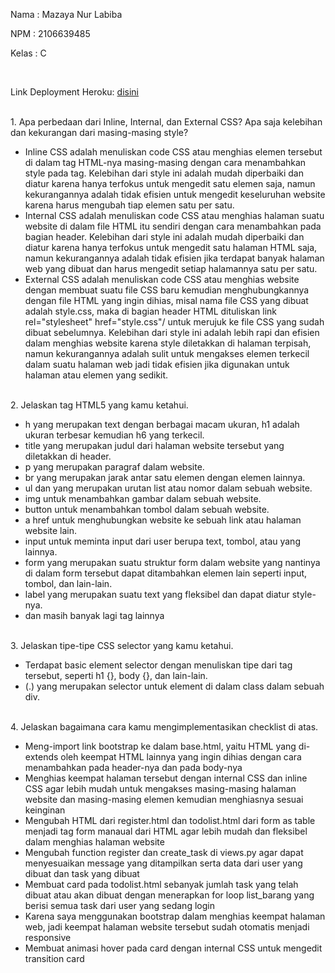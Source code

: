 <p>Nama    : Mazaya Nur Labiba</p>
<p>NPM     : 2106639485</p>
<p>Kelas   : C</p>
<br>
<p>Link Deployment Heroku: <a href="https://tugas2maza.herokuapp.com/todolist">disini</a></p>
<br>
1. Apa perbedaan dari Inline, Internal, dan External CSS? Apa saja kelebihan dan kekurangan dari masing-masing style?
<ul>
<li>Inline CSS adalah menuliskan code CSS atau menghias elemen tersebut di dalam tag HTML-nya masing-masing dengan cara menambahkan style pada tag. Kelebihan dari style ini adalah mudah diperbaiki dan diatur karena hanya terfokus untuk mengedit satu elemen saja, namun kekurangannya adalah tidak efisien untuk mengedit keseluruhan website karena harus mengubah tiap elemen satu per satu.
<li>Internal CSS adalah menuliskan code CSS atau menghias halaman suatu website di dalam file HTML itu sendiri dengan cara menambahkan <style></style> pada bagian header. Kelebihan dari style ini adalah mudah diperbaiki dan diatur karena hanya terfokus untuk mengedit satu halaman HTML saja, namun kekurangannya adalah tidak efisien jika terdapat banyak halaman web yang dibuat dan harus mengedit setiap halamannya satu per satu.
<li>External CSS adalah menuliskan code CSS atau menghias website dengan membuat suatu file CSS baru kemudian menghubungkannya dengan file HTML yang ingin dihias, misal nama file CSS yang dibuat adalah style.css, maka di bagian header HTML dituliskan link rel="stylesheet" href="style.css"/ untuk merujuk ke file CSS yang sudah dibuat sebelumnya. Kelebihan dari style ini adalah lebih rapi dan efisien dalam menghias website karena style diletakkan di halaman terpisah, namun kekurangannya adalah sulit untuk mengakses elemen terkecil dalam suatu halaman web jadi tidak efisien jika digunakan untuk halaman atau elemen yang sedikit.
</ul>
<br>
2. Jelaskan tag HTML5 yang kamu ketahui.
<ul>
<li> h yang merupakan text dengan berbagai macam ukuran, h1 adalah ukuran terbesar kemudian h6 yang terkecil.
<li>title yang merupakan judul dari halaman website tersebut yang diletakkan di header.
<li>p yang merupakan paragraf dalam website.
<li>br yang merupakan jarak antar satu elemen dengan elemen lainnya.
<li>ul dan  yang merupakan urutan list atau nomor dalam sebuah website.
<li>img untuk menambahkan gambar dalam sebuah website.
<li>button untuk menambahkan tombol dalam sebuah website.
<li>a href untuk menghubungkan website ke sebuah link atau halaman website lain.
<li>input untuk meminta input dari user berupa text, tombol, atau yang lainnya.
<li>form yang merupakan suatu struktur form dalam website yang nantinya di dalam form tersebut dapat ditambahkan elemen lain seperti input, tombol, dan lain-lain.
<li>label yang merupakan suatu text yang fleksibel dan dapat diatur style-nya.
<li>dan masih banyak lagi tag lainnya
</ul>
<br>
3. Jelaskan tipe-tipe CSS selector yang kamu ketahui.
<ul>
<li> Terdapat basic element selector dengan menuliskan tipe dari tag tersebut, seperti h1 {}, body {}, dan lain-lain.
<li> (.) yang merupakan selector untuk element di dalam class dalam sebuah div.
</ul>
<br>
4. Jelaskan bagaimana cara kamu mengimplementasikan checklist di atas.
<ul>
<li> Meng-import link bootstrap ke dalam base.html, yaitu HTML yang di-extends oleh keempat HTML lainnya yang ingin dihias dengan cara menambahkan <link href="https://cdn.jsdelivr.net/npm/bootstrap@5.2.2/dist/css/bootstrap.min.css" rel="stylesheet" integrity="sha384-Zenh87qX5JnK2Jl0vWa8Ck2rdkQ2Bzep5IDxbcnCeuOxjzrPF/et3URy9Bv1WTRi" crossorigin="anonymous"> pada header-nya dan   <script src="https://cdn.jsdelivr.net/npm/bootstrap@5.2.2/dist/js/bootstrap.bundle.min.js" integrity="sha384-OERcA2EqjJCMA+/3y+gxIOqMEjwtxJY7qPCqsdltbNJuaOe923+mo//f6V8Qbsw3" crossorigin="anonymous"></script> pada body-nya
<li> Menghias keempat halaman tersebut dengan internal CSS dan inline CSS agar lebih mudah untuk mengakses masing-masing halaman website dan masing-masing elemen kemudian menghiasnya sesuai keinginan
<li> Mengubah HTML dari register.html dan todolist.html dari form as table menjadi tag form manaual dari HTML agar lebih mudah dan fleksibel dalam menghias halaman website
<li> Mengubah function register dan create_task di views.py agar dapat menyesuaikan message yang ditampilkan serta data dari user yang dibuat dan task yang dibuat
<li> Membuat card pada todolist.html sebanyak jumlah task yang telah dibuat atau akan dibuat dengan menerapkan for loop list_barang yang berisi semua task dari user yang sedang login
<li> Karena saya menggunakan bootstrap dalam menghias keempat halaman web, jadi keempat halaman website tersebut sudah otomatis menjadi responsive
<li> Membuat animasi hover pada card dengan internal CSS untuk mengedit transition card
</ul>